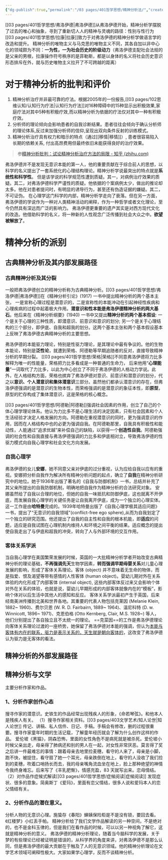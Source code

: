 ```yaml
---
{"dg-publish":true,"permalink":"/03 pages/401哲学思想/精神分析法/","created":"2024-11-30T21:00:30.835+08:00","updated":"2025-03-04T13:31:24.182+08:00"}
---
```


[[03 pages/401哲学思想/弗洛伊德\|弗洛伊德]]从弗洛伊德开始，精神分析学摆脱了过去的唯心和抽象，寻到了重新切人人的精神与灵魂的路径：性别与性行为
[[03 pages/401哲学思想/拉康\|拉康]]致力于对弗洛伊德的精神分析学做语言学的改造和提升。
精神分析的唯物主义与马克思的唯物主义不同，其各自加以非中心化的领域颇为不同：**一为性，一为社会历史的阶级动力**（弗洛伊德支配社会法规的是父亲的男根，拉康操作符号秩序的是菲勒斯，都是以身体的名义将社会历史意识形态排斥在外，就与历史唯物主义拉开了不可跨越的距离）

# 对于精神分析的批判和评价
1. 精神分析治疗并非最可靠的疗法。根据2005年的一份报告,[[03 pages/102思维认知/认知行为疗法\|认知行为疗法]]对16种障碍中的15种显示出积极效果,家庭疗法对其中5种有积极疗效,而以精神分析为依据的疗法仅对其中一种有积极疗效。
2. 分析师的理论倾向会影响患者的自我诊断结果。患者往往会倾向于确认分析师的理论体系,反过来加强分析师的信仰,呈现出双向条件反射的训练模式。
3. 精神分析治疗具有权力和暗示的特点（通过[[移情\|移情]]）, 患者很容易陷入长期的依赖关系, 付出高昂费用但最终依旧未能获得良好的治疗效果。

> 参[精神分析批判：试论精神分析治疗方法的局限 - 知乎 (zhihu.com)](https://zhuanlan.zhihu.com/p/337677697)


弗洛伊德并不是发现无意识本能的第一人，他的重要贡献在于综合前人的思想，以科学的名义提出了一套系统化的心理结构理论。精神分析学说最突出的特点就是**系统性和科学性**。
但是该学说的科学规范性遭到质疑。其一，对病例治疗效果的质疑。其二，对弗洛伊德科学严谨性的质疑。他依据的个案病例太少，做出的推论却太多。他在对患者提问时，有明显的诱导行为，甚至还有伪造证据的嫌疑。其二，不可证伪。
在心理学这门科学的内部，精神分析学走向了衰落。但在另一方面，弗洛伊德的学说作为一种对人类精神活动的阐释，作为一种哲学或者文化理论，至今仍然具有深远而广泛的影响力。
弗洛伊德更重要的遗产其实是对西方现代文化的改造。他借助科学的名义，将一种新的人性观念广泛传播到社会大众之中。**欲望被解放了**。

# 精神分析的派别
## 古典精神分析及其内部发展路径
### 古典精神分析及其分裂
一般把弗洛伊德创立的精神分析称为古典精神分析。[[03 pages/401哲学思想/弗洛伊德\|弗洛伊德]]在《精神分析引论》(1917) 一书中提出精神分析的两个基本主张， 一是宣称心理过程是潜意识的，二是宣称性的本能冲动在引起神经性疾病和心理疾病的过程中起着极大作用。**潜意识和性本能是弗洛伊德精神分析的两大基石**。他后来在《精神分析纲要》(1940) 一书中又提出**精神分析的两个基本假设**: 一个是关于心理的三种性质，即潜意识、前意识和意识的划分; 另一个是关于心理结构的三个部分，即伊底、自我和超我的划分。这两个基本主张和两个基本假设基本上反映了弗洛伊德古典精神分析的主要思想。

弗洛伊德的本能驱力理论，特别是性驱力理论，是其理论中最有争议的。他的生物本能论，特别是**泛性论**，就遭到荣格、阿德勒等早期追随者的反对，直接导致精神分析的早期分裂。
[[03 pages/401哲学思想/荣格\|荣格]]不同意弗洛伊德将力比多解释为唯一的性能量，荣格把力比多看成是一种普通的生命力， 后来他用“**心理能量**”一词取代了力比多，以此为中心创立了不同于弗洛伊德的人格动力学说。此外，在人格结构方面，荣格也摈弃了弗洛伊德对意识、前意识和潜意识的划分，代之以**意识、个人潜意识和集体潜意识**三部分。虽然他们都承认潜意识的存在，但弗洛伊德强调的是潜意识的生物本性，而荣格强调的是潜意识的象征本性，即**原型**，原型的贮存构成了集体潜意识，这是荣格的核心概念。

[[03 pages/401哲学思想/阿德勒\|阿德勒]]强调社会因素的作用，创立了自己的个体心理学理论体系。他认为力比多不是心理生活的决定因素，只有社会因素和个人生活经验才决定人格发展的方向。阿德勒在重视潜意识的同时，更为强调意识的作用，因而在人格结构中也的必更为强调自我。在阿德勒那里，自我具有积极性和能动性，人能通过“追求优越”来补偿自己的缺陷，以获得一个**创造性自我**。阿德勒强调的社会性和自我直接与弗洛伊德强调的力比多和伊底相对立，导致弗洛伊德的性驱力模式向自我心理学和社会文化方向发展。

### 自我心理学
弗洛伊德的女儿**安娜**，她不同意父亲对伊底的过分重视，认为应给自我以应有的重视。安娜把分析自我作为解决所有精神分析问题的起点，确立了**自我**在精神分析研究中的地位。她于1936年出版了著名的《自我与防御机制》一书，总结并补充了其父亲所提出的自我防御机制，明确地把自我作为精神分析的合法研究对象。
安娜虽然给了自我以合理的地位，但她的自我一味抵抗和防御伊底，这也就离不开伊底，而发展自我心理学的关键任务是让自我离开伊底，成为一个独立的心理实体。这一工作是由**哈特曼**完成的。1939年哈特曼出版了《自我心理学极其适应问题》一书，提出了“无意识的自我领域"(conflict-free ego sphere),从而为自我划定了一个独立的研究范围。他还提出了自我的自主性和自我的根本机能，即**适应**的问题，适应是自我试图在心理机制内维持人和环境之间平衡的结果。适应概念的提出使自我走出了与伊底和超我的冲突，转向了人与外部环境的交互作用。

### 客体关系学派 
当自我心理学在美国繁荣发展的时候，英国的一大批精神分析学者开始改变古典精神分析的理论基础，**不再强调先天**生物学因素，**转而强调早期母婴关系**对儿童心理发展的影响，形成了客体关系理论。客体 (object) 并不意味着无生命的物体，而是指爱、恨及渴望等带有感情的人性客体 (human object)。婴幼儿期对外在关系体验的内化形成了内部客体 (internal object), 这些内部客体反过来又会影响个体对外在关系的体验，也就是说，婴幼儿早期形成的内部客体就像内在的“模板”，影响个体对以后生活中其他人的感知和反应。
客体关系学派最初产生于英国，后来经南美洲传播到北美和世界各地。其重要的代表人物包括克莱因 (Melanie Klein, 1882~ 1960)、费尔贝恩 (W. R. D. Fairbairn, 1889~ 1964)、温尼科特 (D. w. Winnicott, 1896~ 1971)、克恩伯格 (Otto Kernberg, Clair, M.S. 1928~) 等人，他们分别提出了各自独立且不太统一的理论。
==克菜因==的工作是弗洛伊德理论向客体关系理论过渡的一座桥势，她保留了弗洛伊德对本能的强调，但认为<u>本能与客体有内在的联系，驱力是表示关系的，天生就是朝向客体的</u>，这改变了弗洛伊德认为驱力是无客体的看法。




## 精神分析的外部发展路径


## 精神分析与文学
主要分析作家和作品。
### 1、分析作家创作心态
搜寻作家的潜意识。史铁生的作品经常出现残疾人的形象，《命若琴弦》。和他本人是残疾人有关。
（1）搜寻作家相关资料。[[03 pages/403文学艺术/知人论世\|知人论世]]
传记、讲稿、私人信件、日记、手稿。手稿会有修改，删的过程很重要。搜寻作家童年时期的生活记载，了解童年经历就会了解为什么创作这样的作品。
爱伦坡《黑猫》，阴森恐怖，里面的女性角色不是病死就是被杀死。爱伦坡小时候父亲出走，母亲得了肺病还和别的男人在一起，对女性非常厌恶。莫言得了奖之后讲一件最难忘的事情：跟着母亲去地里捡麦穗，看守的人来了，母亲是小脚，跑不快，被捉住，看守扇了她一个耳光，母亲跌倒在地上，看守的人没收了我们捡到的麦穗，吹着口哨扬长而去，我的母亲嘴角流血坐在地上，脸上那种绝望的神情令我终身难忘。后来写了《丰乳肥臀》，情感充盈，83 天就写出来。恋母情结。
（2）对作品作症候式解读[[03 pages/401哲学思想/症候阅读\|症候阅读]]
发现症状、很多的意象。简奥斯丁《爱玛》，里面有恋父情结，很多人说和爱玛本人的恋父情结有关。
### 2、分析作品的潜在意义。
分析人物的无意识心理。施蛰存《春阳》蝉姨保险柜是不是没有锁，要回去看。《红楼梦》小红丢手帕。
精神分析给了我们文学作品解读的另一种空间，不是绝对的，也不是金科玉律的，但是我们在看作品的时候，可以以另一种视角了解它，这就是精神分析的意义。
弗洛伊德的精神分析理论，随着当今脑科学的发展，关于梦的有些理论已经被证明是错误的，从科学界的角度来讲，对弗洛伊德不是那么认同，但是弗洛伊德的最大贡献在于触及了人的无意识领域。他的精神分析理论在文学艺术领域可阐释性极大。大家如果学心理学，反而不谈精神分析。
